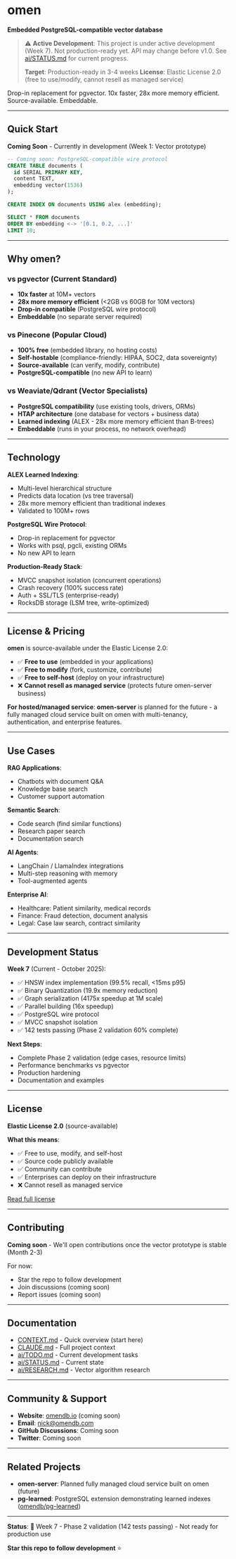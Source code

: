 # omen

**Embedded PostgreSQL-compatible vector database**

> ⚠️ **Active Development**: This project is under active development (Week 7).
> Not production-ready yet. API may change before v1.0.
> See [ai/STATUS.md](ai/STATUS.md) for current progress.
>
> **Target**: Production-ready in 3-4 weeks
> **License**: Elastic License 2.0 (free to use/modify, cannot resell as managed service)

Drop-in replacement for pgvector. 10x faster, 28x more memory efficient. Source-available. Embeddable.

---

## Quick Start

**Coming Soon** - Currently in development (Week 1: Vector prototype)

```sql
-- Coming soon: PostgreSQL-compatible wire protocol
CREATE TABLE documents (
  id SERIAL PRIMARY KEY,
  content TEXT,
  embedding vector(1536)
);

CREATE INDEX ON documents USING alex (embedding);

SELECT * FROM documents
ORDER BY embedding <-> '[0.1, 0.2, ...]'
LIMIT 10;
```

---

## Why omen?

### vs pgvector (Current Standard)
- **10x faster** at 10M+ vectors
- **28x more memory efficient** (<2GB vs 60GB for 10M vectors)
- **Drop-in compatible** (PostgreSQL wire protocol)
- **Embeddable** (no separate server required)

### vs Pinecone (Popular Cloud)
- **100% free** (embedded library, no hosting costs)
- **Self-hostable** (compliance-friendly: HIPAA, SOC2, data sovereignty)
- **Source-available** (can verify, modify, contribute)
- **PostgreSQL-compatible** (no new API to learn)

### vs Weaviate/Qdrant (Vector Specialists)
- **PostgreSQL compatibility** (use existing tools, drivers, ORMs)
- **HTAP architecture** (one database for vectors + business data)
- **Learned indexing** (ALEX - 28x more memory efficient than B-trees)
- **Embeddable** (runs in your process, no network overhead)

---

## Technology

**ALEX Learned Indexing**:
- Multi-level hierarchical structure
- Predicts data location (vs tree traversal)
- 28x more memory efficient than traditional indexes
- Validated to 100M+ rows

**PostgreSQL Wire Protocol**:
- Drop-in replacement for pgvector
- Works with psql, pgcli, existing ORMs
- No new API to learn

**Production-Ready Stack**:
- MVCC snapshot isolation (concurrent operations)
- Crash recovery (100% success rate)
- Auth + SSL/TLS (enterprise-ready)
- RocksDB storage (LSM tree, write-optimized)

---

## License & Pricing

**omen** is source-available under the Elastic License 2.0:
- ✅ **Free to use** (embedded in your applications)
- ✅ **Free to modify** (fork, customize, contribute)
- ✅ **Free to self-host** (deploy on your infrastructure)
- ❌ **Cannot resell as managed service** (protects future omen-server business)

**For hosted/managed service**: **omen-server** is planned for the future - a fully managed cloud service built on omen with multi-tenancy, authentication, and enterprise features.

---

## Use Cases

**RAG Applications**:
- Chatbots with document Q&A
- Knowledge base search
- Customer support automation

**Semantic Search**:
- Code search (find similar functions)
- Research paper search
- Documentation search

**AI Agents**:
- LangChain / LlamaIndex integrations
- Multi-step reasoning with memory
- Tool-augmented agents

**Enterprise AI**:
- Healthcare: Patient similarity, medical records
- Finance: Fraud detection, document analysis
- Legal: Case law search, contract similarity

---

## Development Status

**Week 7** (Current - October 2025):
- ✅ HNSW index implementation (99.5% recall, <15ms p95)
- ✅ Binary Quantization (19.9x memory reduction)
- ✅ Graph serialization (4175x speedup at 1M scale)
- ✅ Parallel building (16x speedup)
- ✅ PostgreSQL wire protocol
- ✅ MVCC snapshot isolation
- ✅ 142 tests passing (Phase 2 validation 60% complete)

**Next Steps**:
- Complete Phase 2 validation (edge cases, resource limits)
- Performance benchmarks vs pgvector
- Production hardening
- Documentation and examples

---

## License

**Elastic License 2.0** (source-available)

**What this means**:
- ✅ Free to use, modify, and self-host
- ✅ Source code publicly available
- ✅ Community can contribute
- ✅ Enterprises can deploy on their infrastructure
- ❌ Cannot resell as managed service

[Read full license](LICENSE)

---

## Contributing

**Coming soon** - We'll open contributions once the vector prototype is stable (Month 2-3)

For now:
- Star the repo to follow development
- Join discussions (coming soon)
- Report issues (coming soon)

---

## Documentation

- [CONTEXT.md](CONTEXT.md) - Quick overview (start here)
- [CLAUDE.md](CLAUDE.md) - Full project context
- [ai/TODO.md](ai/TODO.md) - Current development tasks
- [ai/STATUS.md](ai/STATUS.md) - Current state
- [ai/RESEARCH.md](ai/RESEARCH.md) - Vector algorithm research

---

## Community & Support

- **Website**: [omendb.io](https://omendb.io) (coming soon)
- **Email**: nick@omendb.com
- **GitHub Discussions**: Coming soon
- **Twitter**: Coming soon

---

## Related Projects

- **omen-server**: Planned fully managed cloud service built on omen (future)
- **pg-learned**: PostgreSQL extension demonstrating learned indexes ([omendb/pg-learned](https://github.com/omendb/pg-learned))

---

**Status**: 🔬 Week 7 - Phase 2 validation (142 tests passing) - Not ready for production use

**Star this repo to follow development** ⭐
